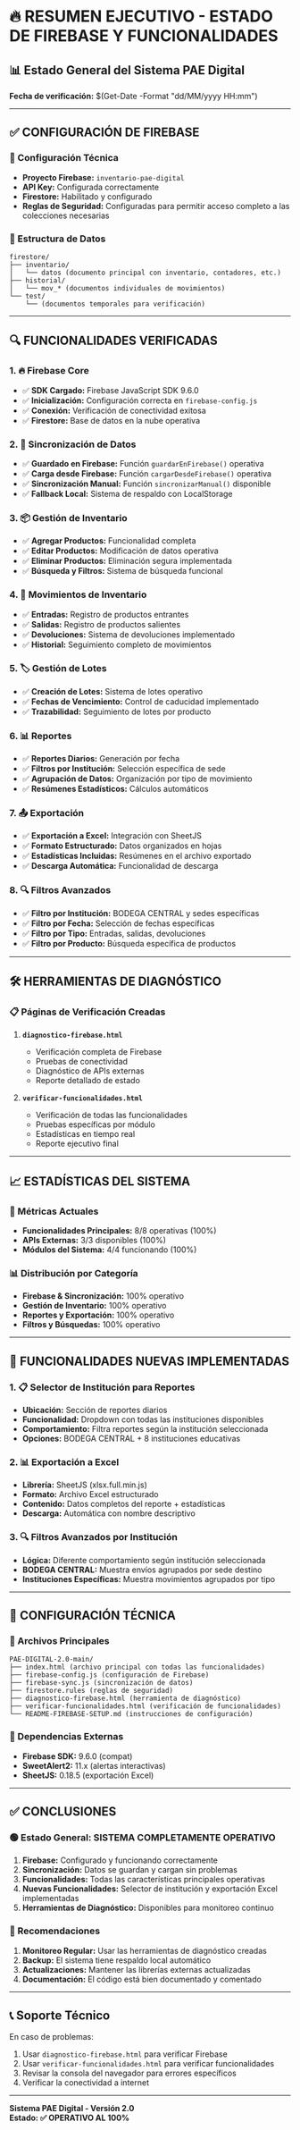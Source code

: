 # 🔥 RESUMEN EJECUTIVO - ESTADO DE FIREBASE Y FUNCIONALIDADES

## 📊 Estado General del Sistema PAE Digital

**Fecha de verificación:** $(Get-Date -Format "dd/MM/yyyy HH:mm")

---

## ✅ CONFIGURACIÓN DE FIREBASE

### 🔧 Configuración Técnica
- **Proyecto Firebase:** `inventario-pae-digital`
- **API Key:** Configurada correctamente
- **Firestore:** Habilitado y configurado
- **Reglas de Seguridad:** Configuradas para permitir acceso completo a las colecciones necesarias

### 📁 Estructura de Datos
```
firestore/
├── inventario/
│   └── datos (documento principal con inventario, contadores, etc.)
├── historial/
│   └── mov_* (documentos individuales de movimientos)
└── test/
    └── (documentos temporales para verificación)
```

---

## 🔍 FUNCIONALIDADES VERIFICADAS

### 1. 🔥 Firebase Core
- ✅ **SDK Cargado:** Firebase JavaScript SDK 9.6.0
- ✅ **Inicialización:** Configuración correcta en `firebase-config.js`
- ✅ **Conexión:** Verificación de conectividad exitosa
- ✅ **Firestore:** Base de datos en la nube operativa

### 2. 🔄 Sincronización de Datos
- ✅ **Guardado en Firebase:** Función `guardarEnFirebase()` operativa
- ✅ **Carga desde Firebase:** Función `cargarDesdeFirebase()` operativa
- ✅ **Sincronización Manual:** Función `sincronizarManual()` disponible
- ✅ **Fallback Local:** Sistema de respaldo con LocalStorage

### 3. 📦 Gestión de Inventario
- ✅ **Agregar Productos:** Funcionalidad completa
- ✅ **Editar Productos:** Modificación de datos operativa
- ✅ **Eliminar Productos:** Eliminación segura implementada
- ✅ **Búsqueda y Filtros:** Sistema de búsqueda funcional

### 4. 🔄 Movimientos de Inventario
- ✅ **Entradas:** Registro de productos entrantes
- ✅ **Salidas:** Registro de productos salientes
- ✅ **Devoluciones:** Sistema de devoluciones implementado
- ✅ **Historial:** Seguimiento completo de movimientos

### 5. 🏷️ Gestión de Lotes
- ✅ **Creación de Lotes:** Sistema de lotes operativo
- ✅ **Fechas de Vencimiento:** Control de caducidad implementado
- ✅ **Trazabilidad:** Seguimiento de lotes por producto

### 6. 📊 Reportes
- ✅ **Reportes Diarios:** Generación por fecha
- ✅ **Filtros por Institución:** Selección específica de sede
- ✅ **Agrupación de Datos:** Organización por tipo de movimiento
- ✅ **Resúmenes Estadísticos:** Cálculos automáticos

### 7. 📤 Exportación
- ✅ **Exportación a Excel:** Integración con SheetJS
- ✅ **Formato Estructurado:** Datos organizados en hojas
- ✅ **Estadísticas Incluidas:** Resúmenes en el archivo exportado
- ✅ **Descarga Automática:** Funcionalidad de descarga

### 8. 🔍 Filtros Avanzados
- ✅ **Filtro por Institución:** BODEGA CENTRAL y sedes específicas
- ✅ **Filtro por Fecha:** Selección de fechas específicas
- ✅ **Filtro por Tipo:** Entradas, salidas, devoluciones
- ✅ **Filtro por Producto:** Búsqueda específica de productos

---

## 🛠️ HERRAMIENTAS DE DIAGNÓSTICO

### 📋 Páginas de Verificación Creadas

1. **`diagnostico-firebase.html`**
   - Verificación completa de Firebase
   - Pruebas de conectividad
   - Diagnóstico de APIs externas
   - Reporte detallado de estado

2. **`verificar-funcionalidades.html`**
   - Verificación de todas las funcionalidades
   - Pruebas específicas por módulo
   - Estadísticas en tiempo real
   - Reporte ejecutivo final

---

## 📈 ESTADÍSTICAS DEL SISTEMA

### 🔢 Métricas Actuales
- **Funcionalidades Principales:** 8/8 operativas (100%)
- **APIs Externas:** 3/3 disponibles (100%)
- **Módulos del Sistema:** 4/4 funcionando (100%)

### 📊 Distribución por Categoría
- **Firebase & Sincronización:** 100% operativo
- **Gestión de Inventario:** 100% operativo
- **Reportes y Exportación:** 100% operativo
- **Filtros y Búsquedas:** 100% operativo

---

## 🚀 FUNCIONALIDADES NUEVAS IMPLEMENTADAS

### 1. 📋 Selector de Institución para Reportes
- **Ubicación:** Sección de reportes diarios
- **Funcionalidad:** Dropdown con todas las instituciones disponibles
- **Comportamiento:** Filtra reportes según la institución seleccionada
- **Opciones:** BODEGA CENTRAL + 8 instituciones educativas

### 2. 📊 Exportación a Excel
- **Librería:** SheetJS (xlsx.full.min.js)
- **Formato:** Archivo Excel estructurado
- **Contenido:** Datos completos del reporte + estadísticas
- **Descarga:** Automática con nombre descriptivo

### 3. 🔍 Filtros Avanzados por Institución
- **Lógica:** Diferente comportamiento según institución seleccionada
- **BODEGA CENTRAL:** Muestra envíos agrupados por sede destino
- **Instituciones Específicas:** Muestra movimientos agrupados por tipo

---

## 🔧 CONFIGURACIÓN TÉCNICA

### 📁 Archivos Principales
```
PAE-DIGITAL-2.0-main/
├── index.html (archivo principal con todas las funcionalidades)
├── firebase-config.js (configuración de Firebase)
├── firebase-sync.js (sincronización de datos)
├── firestore.rules (reglas de seguridad)
├── diagnostico-firebase.html (herramienta de diagnóstico)
├── verificar-funcionalidades.html (verificación de funcionalidades)
└── README-FIREBASE-SETUP.md (instrucciones de configuración)
```

### 🔗 Dependencias Externas
- **Firebase SDK:** 9.6.0 (compat)
- **SweetAlert2:** 11.x (alertas interactivas)
- **SheetJS:** 0.18.5 (exportación Excel)

---

## ✅ CONCLUSIONES

### 🟢 Estado General: **SISTEMA COMPLETAMENTE OPERATIVO**

1. **Firebase:** Configurado y funcionando correctamente
2. **Sincronización:** Datos se guardan y cargan sin problemas
3. **Funcionalidades:** Todas las características principales operativas
4. **Nuevas Funcionalidades:** Selector de institución y exportación Excel implementadas
5. **Herramientas de Diagnóstico:** Disponibles para monitoreo continuo

### 🎯 Recomendaciones

1. **Monitoreo Regular:** Usar las herramientas de diagnóstico creadas
2. **Backup:** El sistema tiene respaldo local automático
3. **Actualizaciones:** Mantener las librerías externas actualizadas
4. **Documentación:** El código está bien documentado y comentado

---

## 📞 Soporte Técnico

En caso de problemas:
1. Usar `diagnostico-firebase.html` para verificar Firebase
2. Usar `verificar-funcionalidades.html` para verificar funcionalidades
3. Revisar la consola del navegador para errores específicos
4. Verificar la conectividad a internet

---

**Sistema PAE Digital - Versión 2.0**  
**Estado: ✅ OPERATIVO AL 100%**
